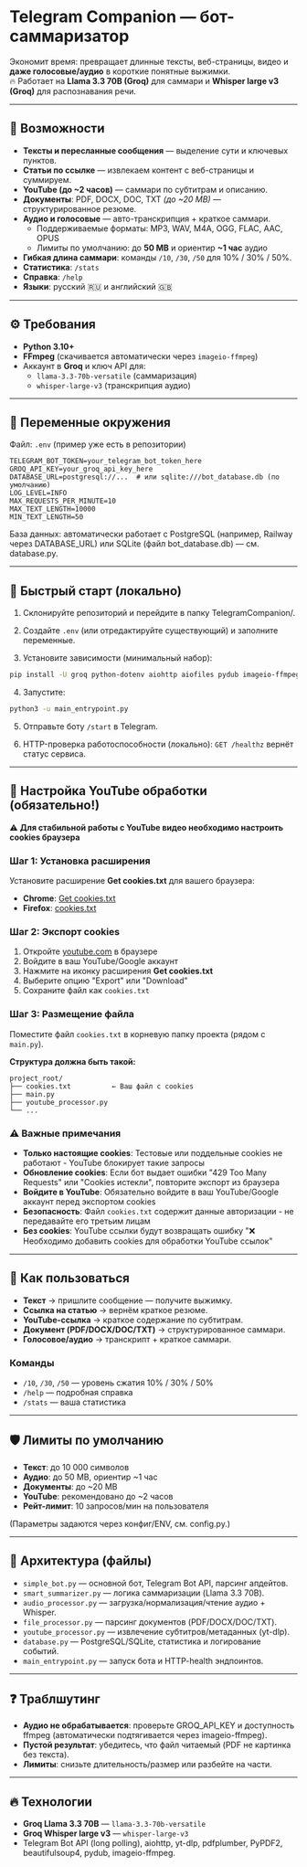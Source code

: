 # Telegram Companion — бот-саммаризатор

Экономит время: превращает длинные тексты, веб-страницы, видео и **даже голосовые/аудио** в короткие понятные выжимки.  
🔥 Работает на **Llama 3.3 70B (Groq)** для саммари и **Whisper large v3 (Groq)** для распознавания речи.

---

## 🚀 Возможности

- **Тексты и пересланные сообщения** — выделение сути и ключевых пунктов.
- **Статьи по ссылке** — извлекаем контент с веб-страницы и суммируем.
- **YouTube (до ~2 часов)** — саммари по субтитрам и описанию.
- **Документы**: PDF, DOCX, DOC, TXT *(до ~20 MB)* — структурированное резюме.
- **Аудио и голосовые** — авто-транскрипция + краткое саммари.
  - Поддерживаемые форматы: MP3, WAV, M4A, OGG, FLAC, AAC, OPUS
  - Лимиты по умолчанию: до **50 MB** и ориентир **~1 час** аудио
- **Гибкая длина саммари**: команды `/10`, `/30`, `/50` для 10% / 30% / 50%.
- **Статистика**: `/stats`
- **Справка**: `/help`
- **Языки**: русский 🇷🇺 и английский 🇬🇧

---

## ⚙️ Требования

- **Python 3.10+**
- **FFmpeg** (скачивается автоматически через `imageio-ffmpeg`)
- Аккаунт в **Groq** и ключ API для:
  - `llama-3.3-70b-versatile` (саммаризация)
  - `whisper-large-v3` (транскрипция аудио)

---

## 🔑 Переменные окружения

Файл: `.env` (пример уже есть в репозитории)

```dotenv
TELEGRAM_BOT_TOKEN=your_telegram_bot_token_here
GROQ_API_KEY=your_groq_api_key_here
DATABASE_URL=postgresql://...  # или sqlite:///bot_database.db (по умолчанию)
LOG_LEVEL=INFO
MAX_REQUESTS_PER_MINUTE=10
MAX_TEXT_LENGTH=10000
MIN_TEXT_LENGTH=50
```

База данных: автоматически работает с PostgreSQL (например, Railway через DATABASE_URL) или SQLite (файл bot_database.db) — см. database.py.

---

## 🧪 Быстрый старт (локально)

1. Склонируйте репозиторий и перейдите в папку TelegramCompanion/.

2. Создайте `.env` (или отредактируйте существующий) и заполните переменные.

3. Установите зависимости (минимальный набор):
```bash
pip install -U groq python-dotenv aiohttp aiofiles pydub imageio-ffmpeg validators beautifulsoup4 yt-dlp pdfplumber PyPDF2 python-docx chardet flask
```

4. Запустите:
```bash
python3 -u main_entrypoint.py
```

5. Отправьте боту `/start` в Telegram.

6. HTTP-проверка работоспособности (локально): `GET /healthz` вернёт статус сервиса.

---

## 🔧 Настройка YouTube обработки (обязательно!)

⚠️ **Для стабильной работы с YouTube видео необходимо настроить cookies браузера**

### Шаг 1: Установка расширения
Установите расширение **Get cookies.txt** для вашего браузера:
- **Chrome**: [Get cookies.txt](https://chrome.google.com/webstore/detail/get-cookiestxt/njabckikapfpffapmjgojcnbfjonfjfg)
- **Firefox**: [cookies.txt](https://addons.mozilla.org/en-US/firefox/addon/cookies-txt/)

### Шаг 2: Экспорт cookies
1. Откройте [youtube.com](https://youtube.com) в браузере
2. Войдите в ваш YouTube/Google аккаунт
3. Нажмите на иконку расширения **Get cookies.txt**
4. Выберите опцию "Export" или "Download"
5. Сохраните файл как `cookies.txt`

### Шаг 3: Размещение файла
Поместите файл `cookies.txt` в корневую папку проекта (рядом с `main.py`).

**Структура должна быть такой:**
```
project_root/
├── cookies.txt          ← Ваш файл с cookies
├── main.py
├── youtube_processor.py
└── ...
```

### ⚠️ Важные примечания
- **Только настоящие cookies**: Тестовые или поддельные cookies не работают - YouTube блокирует такие запросы
- **Обновление cookies**: Если бот выдает ошибки "429 Too Many Requests" или "Cookies истекли", повторите экспорт из браузера
- **Войдите в YouTube**: Обязательно войдите в ваш YouTube/Google аккаунт перед экспортом cookies
- **Безопасность**: Файл `cookies.txt` содержит данные авторизации - не передавайте его третьим лицам
- **Без cookies**: YouTube ссылки будут возвращать ошибку "❌ Необходимо добавить cookies для обработки YouTube ссылок"

---

## 🧭 Как пользоваться

- **Текст** → пришлите сообщение — получите выжимку.
- **Ссылка на статью** → вернём краткое резюме.
- **YouTube-ссылка** → краткое содержание по субтитрам.
- **Документ (PDF/DOCX/DOC/TXT)** → структурированное саммари.
- **Голосовое/аудио** → транскрипт + краткое саммари.

### Команды

- `/10`, `/30`, `/50` — уровень сжатия 10% / 30% / 50%
- `/help` — подробная справка
- `/stats` — ваша статистика

---

## 🛡️ Лимиты по умолчанию

- **Текст**: до 10 000 символов
- **Аудио**: до 50 MB, ориентир ~1 час
- **Документы**: до ~20 MB
- **YouTube**: рекомендовано до ~2 часов
- **Рейт-лимит**: 10 запросов/мин на пользователя

(Параметры задаются через конфиг/ENV, см. config.py.)

---

## 🧱 Архитектура (файлы)

- `simple_bot.py` — основной бот, Telegram Bot API, парсинг апдейтов.
- `smart_summarizer.py` — логика саммаризации (Llama 3.3 70B).
- `audio_processor.py` — загрузка/нормализация/чтение аудио + Whisper.
- `file_processor.py` — парсинг документов (PDF/DOCX/DOC/TXT).
- `youtube_processor.py` — извлечение субтитров/метаданных (yt-dlp).
- `database.py` — PostgreSQL/SQLite, статистика и логирование событий.
- `main_entrypoint.py` — запуск бота и HTTP-health эндпоинтов.

---

## ❓ Траблшутинг

- **Аудио не обрабатывается**: проверьте GROQ_API_KEY и доступность ffmpeg (автоматически подтягивается через imageio-ffmpeg).
- **Пустой результат**: убедитесь, что файл читаемый (PDF не картинка без текста).
- **Лимиты**: снизьте длительность/размер или разбейте на части.

---

## 🔥 Технологии

- **Groq Llama 3.3 70B** — `llama-3.3-70b-versatile`
- **Groq Whisper large v3** — `whisper-large-v3`
- Telegram Bot API (long polling), aiohttp, yt-dlp, pdfplumber, PyPDF2, beautifulsoup4, pydub, imageio-ffmpeg.